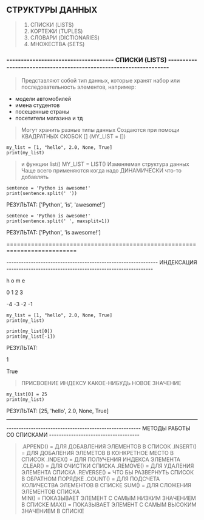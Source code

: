 ## СТРУКТУРЫ ДАННЫХ ##
> 1) СПИСКИ (LISTS)
> 2) КОРТЕЖИ (TUPLES)
> 3) СЛОВАРИ (DICTIONARIES)
> 4) МНОЖЕСТВА (SETS)

### ------------------------------------- СПИСКИ (LISTS) ------------------------------------------------------------------ ###

> Представляют собой тип данных, которые хранят набор или последовательность элементов, например:

- модели автомобилей
- имена студентов 
- посещенные страны
- посетители магазина и тд

> Могут хранить разные типы данных 
> Создаются при помощи КВАДРАТНЫХ СКОБОК [] (MY_LIST = []) 

```
my_list = [1, "hello", 2.0, None, True]
print(my_list)
```

> и функции list() MY_LIST = LIST()
> Изменяемая структура данных 
> Чаще всего применяются когда надо ДИНАМИЧЕСКИ что-то добавлять 

```
sentence = 'Python is awesome!'
print(sentence.split(' '))
```

РЕЗУЛЬТАТ: ['Python', 'is', 'awesome!']

```
sentence = 'Python is awesome!'
print(sentence.split(' ', maxsplit=1))
```

РЕЗУЛЬТАТ: ['Python', 'is awesome!']

==========================================================================

-------------------------------------------------------------- ИНДЕКСАЦИЯ ------------------------------------------------------------

h o m e

0 1 2 3

-4 -3 -2 -1

```
my_list = [1, "hello", 2.0, None, True]
print(my_list)
```

```
print(my_list[0])
print(my_list[-1])
```

РЕЗУЛЬТАТ: 

1

True

> ПРИСВОЕНИЕ ИНДЕКСУ КАКОЕ-НИБУДЬ НОВОЕ ЗНАЧЕНИЕ

```
my_list[0] = 25
print(my_list)
```

РЕЗУЛЬТАТ: [25, 'hello', 2.0, None, True]


_____________________________________________________________________________________________________________________________

------------------------------------------------------- МЕТОДЫ РАБОТЫ СО СПИСКАМИ -------------------------------------

> .APPEND() = ДЛЯ ДОБАВЛЕНИЯ ЭЛЕМЕНТОВ В СПИСОК
> .INSERT() = ДЛЯ ДОБАЛЕНИЯ ЭЛЕМЕТОВ В КОНКРЕТНОЕ МЕСТО В СПИСОК
> .INDEX() = ДЛЯ ПОЛУЧЕНИЯ ИНДЕКСА ЭЛЕМЕНТА 
> .CLEAR() = ДЛЯ ОЧИСТКИ СПИСКА
> .REMOVE() = ДЛЯ УДАЛЕНИЯ ЭЛЕМЕНТА СПИСКА
> .REVERSE() = ЧТО БЫ РАЗВЕРНУТЬ СПИСОК В ОБРАТНОМ ПОРЯДКЕ
> .COUNT() = ДЛЯ ПОДСЧЕТА КОЛИЧЕСТВА ЭЛЕМЕНТОВ В СПИСКЕ 
> SUM() = ДЛЯ СЛОЖЕНИЯ ЭЛЕМЕНТОВ СПИСКА\
> MIN() = ПОКАЗЫВАЕТ ЭЛЕМЕНТ С САМЫМ НИЗКИМ ЗНАЧЕНИЕМ В СПИСКЕ
> MAX() = ПОКАЗЫВАЕТ ЭЛЕМЕНТ С САМЫМ ВЫСОКИМ ЗНАЧЕНИЕМ В СПИСКЕ  


